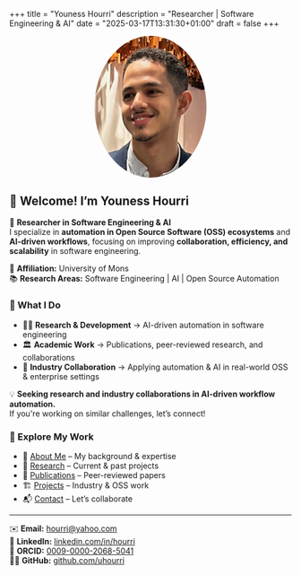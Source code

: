+++
title = "Youness Hourri"
description = "Researcher | Software Engineering & AI"
date = "2025-03-17T13:31:30+01:00"
draft = false
+++

<img src="/images/profile.jpeg" alt="Youness Hourri" width="200" style="border-radius: 50%; display: block; margin: 0 auto;">

## 👋 Welcome! I’m Youness Hourri

🚀 **Researcher in Software Engineering & AI**  
I specialize in **automation in Open Source Software (OSS) ecosystems** and **AI-driven workflows**, focusing on improving **collaboration, efficiency, and scalability** in software engineering.

📍 **Affiliation:** University of Mons  
📚 **Research Areas:** Software Engineering | AI | Open Source Automation  

### **🔎 What I Do**
- 🧑‍💻 **Research & Development** → AI-driven automation in software engineering  
- 🏛️ **Academic Work** → Publications, peer-reviewed research, and collaborations  
- 🏢 **Industry Collaboration** → Applying automation & AI in real-world OSS & enterprise settings  

💡 **Seeking research and industry collaborations in AI-driven workflow automation.**  
If you're working on similar challenges, let’s connect!

### **🔗 Explore My Work**
- 📄 [About Me](/about/) – My background & expertise  
- 📖 [Research](/research/) – Current & past projects  
- 📝 [Publications](/publications/) – Peer-reviewed papers  
- 🏗️ [Projects](/projects/) – Industry & OSS work  
- 📬 [Contact](/contact/) – Let’s collaborate  

---
✉️ **Email:** hourri@yahoo.com  
🔗 **LinkedIn:** [linkedin.com/in/hourri](https://linkedin.com/in/hourri)  
📂 **ORCID:** [0009-0000-2068-5041](https://orcid.org/0009-0000-2068-5041)  
👨‍💻 **GitHub:** [github.com/uhourri](https://github.com/uhourri)